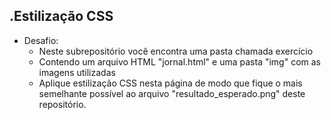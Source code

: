 .Estilização CSS
-----------
- Desafio:
	- Neste subrepositório você encontra uma pasta chamada exercício
	- Contendo um arquivo HTML "jornal.html" e uma pasta "img" com as imagens utilizadas
	- Aplique estilização CSS nesta página de modo que fique o mais semelhante possível ao arquivo "resultado_esperado.png" deste repositório.